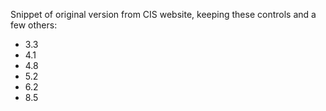 Snippet of original version from CIS website, keeping these controls and a few others:

- 3.3
- 4.1
- 4.8
- 5.2
- 6.2
- 8.5
